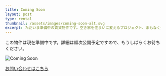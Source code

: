 ```yaml
---
title: Coming Soon
layout: post
type: rental
thumbnail: /assets/images/coming-soon-alt.svg
excerpt: ただいま準備中の賃貸物件です。空き家を住まいに変えるプロジェクト、まもなく公開予定です。
---
```


この物件は現在準備中です。詳細は順次公開予定ですので、もうしばらくお待ちください。

<img src="/assets/images/coming-soon-alt.svg" alt="Coming Soon" class="mx-auto my-8" style="max-width: 300px;">

[お問い合わせはこちら](/contact.html)
